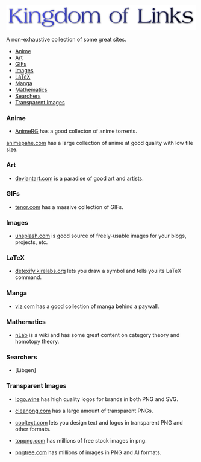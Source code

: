<p align="center">
  <img src="/images/logo.png" />
</p>

A non-exhaustive collection of some great sites.

- [Anime](#anime)
- [Art](#art)
- [GIFs](#gifs)
- [Images](#images)
- [LaTeX](#latex)
- [Manga](#manga)
- [Mathematics](#mathematics)
- [Searchers](#searchers)
- [Transparent Images](#transparent-images)

### Anime

- [AnimeRG](https://animereleasegroup.blogspot.com/p/main.html) has a good collecton of anime torrents.

[animepahe.com](animepahe.com) has a large collection of anime at good quality with low file size.

### Art

- [deviantart.com](https://www.deviantart.com/) is a paradise of good art and artists.

### GIFs

- [tenor.com](https://tenor.com/) has a massive collection of GIFs.

### Images

- [unsplash.com](https://unsplash.com/) is good source of freely-usable images for your blogs, projects, etc.

### LaTeX

- [detexify.kirelabs.org](http://detexify.kirelabs.org/classify.html) lets you draw a symbol and tells you its LaTeX command.

### Manga

- [viz.com](https://www.viz.com/) has a good collection of manga behind a paywall.

### Mathematics

- [nLab](https://ncatlab.org/nlab/show/HomePage) is a wiki and has some great content on category theory and homotopy theory.

### Searchers

- [Libgen]

### Transparent Images

- [logo.wine](https://logo.wine/) has high quality logos for brands in both PNG and SVG.

- [cleanpng.com](https://cleanpng.com/) has a large amount of transparent PNGs.

- [cooltext.com](https://cooltext.com/) lets you design text and logos in transparent PNG and other formats.

- [toppng.com](https://toppng.com/) has millions of free stock images in png.

- [pngtree.com](https://pngtree.com/) has millions of images in PNG and AI formats.
